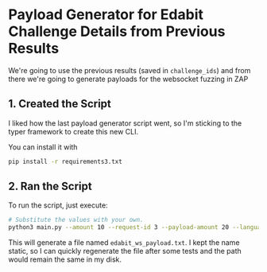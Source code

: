 # Payload Generator for Edabit Challenge Details from Previous Results

We're going to use the previous results (saved in `challenge_ids`) and from there we're going to generate payloads for the websocket fuzzing in ZAP

## 1. Created the Script

I liked how the last payload generator script went, so I'm sticking to the typer framework to create this new CLI.

You can install it with

```bash
pip install -r requirements3.txt
```

## 2. Ran the Script

To run the script, just execute:

```bash
# Substitute the values with your own.
python3 main.py --amount 10 --request-id 3 --payload-amount 20 --language javascript
```

This will generate a file named `edabit_ws_payload.txt`. I kept the name static, so I can quickly regenerate the file after some tests and the path would remain the same in my disk.
